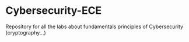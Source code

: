# Cybersecurity-ECE
Repository for all the labs about fundamentals principles of Cybersecurity (cryptography...)
